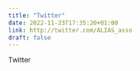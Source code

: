 ```yaml
---
title: "Twitter"
date: 2022-11-23T17:35:20+01:00
link: http://twitter.com/ALIAS_asso
draft: false
---
```


Twitter
